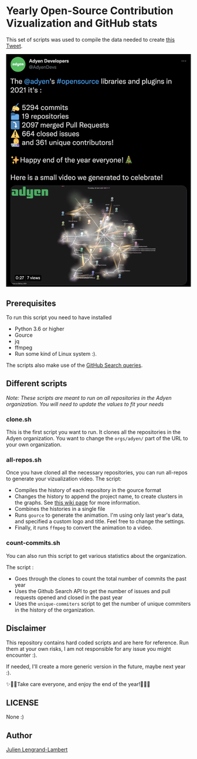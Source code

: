 # Yearly Open-Source Contribution Vizualization and GitHub stats

This set of scripts was used to compile the data needed to create [this Tweet](https://twitter.com/AdyenDevs/status/1473579292646850561).

![A screenshot of the Tweet](tweet-adyen.png)

## Prerequisites

To run this script you need to have installed

* Python 3.6 or higher
* Gource
* jq
* ffmpeg
* Run some kind of Linux system :).

The scripts also make use of the [GitHub Search queries](https://docs.github.com/en/search-github/).

## Different scripts

_Note: These scripts are meant to run on all repositories in the Adyen organization. You will need to update the values to fit your needs_

### clone.sh

This is the first script you want to run. It clones all the repositories in the Adyen organization. You want to change the `orgs/adyen/` part of the URL to your own organization.

### all-repos.sh

Once you have cloned all the necessary repositories, you can run all-repos to generate your vizualization video.
The script:

* Compiles the history of each repository in the gource format
* Changes the history to append the project name, to create clusters in the graphs. See [this wiki page](https://github.com/acaudwell/Gource/wiki/Visualizing-Multiple-Repositories) for more information.
* Combines the histories in a single file
* Runs `gource` to generate the animation. I'm using only last year's data, and specified a custom logo and title. Feel free to change the settings.
* Finally, it runs `ffmpeg` to convert the animation to a video.

### count-commits.sh

You can also run this script to get various statistics about the organization.

The script : 

* Goes through the clones to count the total number of commits the past year
* Uses the Github Search API to get the number of issues and pull requests opened and closed in the past year
* Uses the `unique-commiters` script to get the number of unique commiters in the history of the organization.

## Disclaimer

This repository contains hard coded scripts and are here for reference. Run them at your own risks, I am not responsible for any issue you might encounter :).

If needed, I'll create a more generic version in the future, maybe next year :).

✨🎅🎄Take care everyone, and enjoy the end of the year!🎄🎅✨

## LICENSE

None :)

## Author

[Julien Lengrand-Lambert](https://twitter.com/jlengrand)